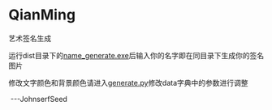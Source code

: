 # QianMing
艺术签名生成

运行dist目录下的[name_generate.exe](https://github.com/Johnserf-Seed/QianMing/blob/main/dist/name_generate.exe)后输入你的名字即在同目录下生成你的签名图片

修改文字颜色和背景颜色请进入[generate.py](https://github.com/Johnserf-Seed/QianMing/blob/main/generate.py)修改data字典中的参数进行调整





​																				---JohnserfSeed

